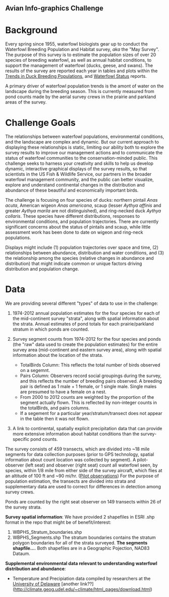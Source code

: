## Avian Info-graphics Challenge
# Background
Every spring since 1955, waterfowl biologists gear up to conduct the Waterfowl Breeding Population and Habitat survey, *aka* the "May Survey". The purpose of this survey is to estimate the population sizes of over 20 species of breeding waterfowl, as well as annual habitat conditions, to support the management of waterfowl (ducks, geese, and swans). The results of the survey are reported each year in tables and plots within the [Trends in Duck Breeding Populations](http://www.fws.gov/birds/surveys-and-data/reports-and-publications/population-status.php), and [Waterfowl Status](http://www.fws.gov/birds/surveys-and-data/reports-and-publications/population-status.php) reports.  

A primary driver of waterfowl population trends is the amont of water on the landscape during the breeding season.  This is currently measured from pond counts made by the aerial survey crews in the prairie and parkland areas of the survey.

# Challenge Goals
The relationships between waterfowl populations, environmental conditions, and the landscape are complex and dynamic. But our current approach to displaying these relationships is static, limiting our ability both to explore the survey results to improve our management actions and to communicate the status of waterfowl communities to the conservation-minded public. This challenge seeks to harness your creativity and skills to help us develop dynamic, interactive graphical displays of the survey results, so that scientists in the US Fish & Wildlife Service, our partners in the broader waterfowl management community, and the public can better visualize, explore and understand continental changes in the distribution and abundance of these beautiful and economically important birds.

The challenge is focusing on four species of ducks: northern pintail *Anas acuta*, American wigeon *Anas americana*, scaup (lesser *Aythya affinis* and greater *Aythya marila* are not distinguished), and ring-necked duck *Aythya collaris*. These species have different distributions, responses to environmental conditions, and population trajectories.  There are currently significant concerns about the status of pintails and scaup, while little assessment work has been done to date on wigeon and ring-neck populations.

Displays might include (1) population trajectories over space and time, (2) relationships between abundance, distribution and water conditions, and (3) the relationship among the species (relative changes in abundance and distribution) that might indicate common or unique factors driving distribution and population change. 

# Data
We are providing several different "types" of data to use in the challenge: 
 
1. 1974-2012 annual population estimates for the four species for each of the mid-continent survey "strata", along with spatial information about the strata. Annual estimates of pond totals for each prairie/parkland stratum in which ponds are counted.
2. Survey segment counts from 1974-2012 for the four species and ponds (the "raw" data used to create the population estimates) for the entire survey area (mid-continent and eastern survey area), along with spatial information about the location of the strata.
	* TotalBirds Column:  This reflects the total number of birds observed on a segemnt.
	* Pairs Column: Observers record social groupings during the survey, and this reflects the number of breeding pairs observed.  A breeding pair is defined as 1 male + 1 female, or 1 single male.  Single males are presumed to have a female on a nest.
	* From 2000 to 2012 counts are weighted by the proportion of the segment actually flown. This is reflected by non-integer counts in the totalBirds, and pairs columns.
	* If a segement for a particular year/stratum/transect does not appear in the table then it was not flown.

3. A link to continental, spatially explicit precipitation data that can provide more extensive information about habitat conditions than the survey-specific pond counts.

The survey consists of 459 transects, which are divided into ~18 mile segments for data collection purposes (prior to GPS technology, spatial information about count location was collected by segment). A pilot-observer (left seat) and observer (right seat) count all waterfowl seen, by species, within 1/8 mile from either side of the survey aircraft, which flies at an altitude of 100 ft and ~90 mi/hr. ([Pilot observations](http://www.flyways.us/status-of-waterfowl/pilot-reports)) For the purpose of population estimation, the transects are divided into strata and supplementary data are used to correct for differences in detection among survey crews. 

Ponds are counted by the right seat observer on 149 transects within 26 of the survey strata.  


**Survey spatial information**:
We have provided 2 shapefiles in ESRI .shp format in the repo that might be of benefit/interest:
1. WBPHS\_Stratum\_boundaries.shp
2. WBPHS\_Segments.shp
The stratum boundaries contains the stratum polygon boundaries for all of the strata surveyed. **The segments shapfile...**. Both shapefiles are in a Geographic Pojection, NAD83 Dataum.  

**Supplemental environmental data relevant to understanding waterfowl distribution and abundance**:
- Temperature and Precipiation data compiled by researchers at the [University of Delaware](http://www.esrl.noaa.gov/psd/data/gridded/data.UDel_AirT_Precip.html) 
[another link??] (http://climate.geog.udel.edu/~climate/html_pages/download.html)


